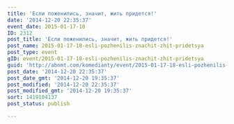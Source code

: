 ```yaml
---
title: 'Если поженились, значит, жить придется!'
date: '2014-12-20 22:35:37'
event_date: 2015-01-17-18
ID: 2312
post_title: 'Если поженились, значит, жить придется!'
post_name: 2015-01-17-18-esli-pozhenilis-znachit-zhit-pridetsya
post_type: event
gID: event/2015-01-17-18-esli-pozhenilis-znachit-zhit-pridetsya
guid: 'http://abnmt.com/komedianty/event/2015-01-17-18-esli-pozhenilis-znachit-zhit-pridetsya'
post_date: '2014-12-20 22:35:37'
post_date_gmt: '2014-12-20 19:35:37'
post_modified: '2014-12-20 22:35:37'
post_modified_gmt: '2014-12-20 19:35:37'
sort: 1419104137
post_status: publish

---
```


